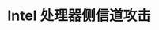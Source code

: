 ---
category: [intel_processor] #Category ID.
hue: var(--c-themeHuePurple) #Category hue. See note [1].
title: Intel 处理器侧信道攻击 #Category title.
description: “幽灵”和“熔毁”漏洞的实践。使用缓存侧信道攻击的手段，结合“幽灵”和“熔毁”两个Intel处理器漏洞，实现敏感信息泄露和地址随机化绕过。
sidebar: false
---